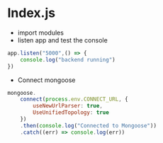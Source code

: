 # Index.js

* import modules 
* listen app and test the console
```js
app.listen("5000",() => {
    console.log("backend running")
})
```
* Connect mongoose
```js
mongoose.
    connect(process.env.CONNECT_URL, {
        useNewUrlParser: true,
        UseUnifiedTopology: true
    })
    .then(console.log("Connected to Mongoose"))
    .catch((err) => console.log(err))
```
